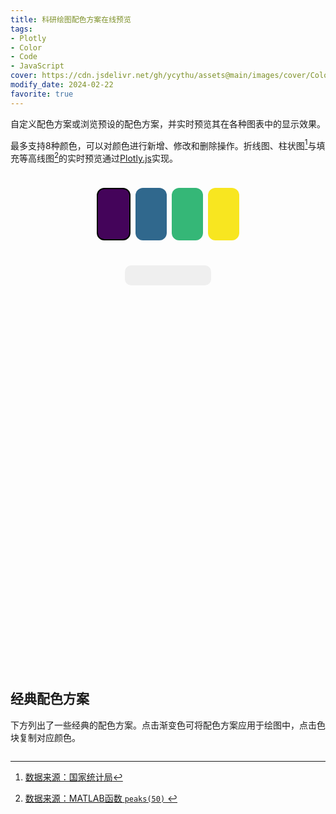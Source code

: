 ```yaml
---
title: 科研绘图配色方案在线预览
tags: 
- Plotly
- Color
- Code
- JavaScript
cover: https://cdn.jsdelivr.net/gh/ycythu/assets@main/images/cover/Colour Palette.jpg
modify_date: 2024-02-22
favorite: true
---
```

自定义配色方案或浏览预设的配色方案，并实时预览其在各种图表中的显示效果。
<!--more-->
最多支持8种颜色，可以对颜色进行新增、修改和删除操作。折线图、柱状图[^STAT]与填充等高线图[^MATLAB]的实时预览通过[Plotly.js](https://plotly.com/javascript/)实现。

[^STAT]:[数据来源：国家统计局](https://data.stats.gov.cn/easyquery.htm)
[^MATLAB]:[数据来源：MATLAB函数 `peaks(50)` ](https://www.mathworks.com/help/matlab/ref/peaks.html)

<link rel="stylesheet" href="https://cdn.jsdelivr.net/gh/mdbassit/Coloris@latest/dist/coloris.min.css"/>
<script src="https://cdn.jsdelivr.net/gh/mdbassit/Coloris@latest/dist/coloris.min.js"></script>
<script src="https://cdn.plot.ly/plotly-2.29.1.min.js" charset="utf-8"></script>
<script src="https://cdnjs.cloudflare.com/ajax/libs/mathjs/11.11.1/math.min.js" type="text/javascript"></script>
<style type="text/css">
    .plotDiv {
        max-width: 950px;
        height: 600px;
        display: grid;
        grid-template-columns: repeat(2, 1fr);
        grid-template-rows: repeat(2, 1fr);
        grid-column-gap: 10px;
        grid-row-gap: 10px;
    }
    .lineDiv { grid-area: 1 / 1 / 2 / 2; }
    .barDiv { grid-area: 1 / 2 / 2 / 3; }
    .stackBarDiv { grid-area: 2 / 1 / 3 / 2; }
    .contourDiv { grid-area: 2 / 2 / 3 / 3; }
    #colorTable {
    	display: table;
        border-collapse: separate;
        border-spacing: 8px;
    	width: unset;
        height: 100px;
    }
    .cnd8Div {
        display: flex;
        justify-content: space-between;
        flex-wrap: wrap;
    }
    .cnd8Div table {
        display: inline-table;
        width: unset;
        margin: 1.2rem 0;
        border-collapse: separate;
        border-spacing: 6px;
    }
    .cnd8Div table tbody tr td {
        border: none;
        border-radius: .6rem;
        width: 2.5rem;
        height: 3rem;
        text-align: center;
        padding: 0px;
    }
    #colorTable tbody tr td {
    	border: none;
        border-radius: 12px;
        width: 50px;
        text-align: center;
        padding: 0px;
    }
    #optionTable {
    	display: table;
    	width: unset;
    	border-collapse: separate;
        border-spacing: 24px 8px;
        background-color: #efefef;
        border-radius: 10px;
    }
    #optionTable td {
    	border: none;
    	padding: 0;
    }
    .clr-field {
        z-index: 9;
    }
    .clr-field button {
        width: 0;
    }
    .mask {
        pointer-events: none;
        background-color: #fff0;
        width: 100%;
        height: 100%;
        display: flex;
        align-items: center;
        justify-content: center;
    }
    .mask > i {
        pointer-events: none;
    }
    #colorSelector {
        width: 18px;
        height: 16px;
        opacity: 0;
        border: none;
        padding: 0;
    }
    .cnd8Div table tbody tr .cdn8GradientScheme {
        height: 1rem;
    }
</style>

<div style="text-align: center;">
	<div class="colorDiv" style="display: inline-block;">
	    <table id="colorTable"><tbody><tr id="colorRow">
	        <td style="background-color: #44045a; border: 2px solid #000;" onclick="selectTd(this)"></td>
	        <td style="background-color: #30688d;" onclick="selectTd(this)"></td>
	        <td style="background-color: #35b777;" onclick="selectTd(this)"></td>
	        <td style="background-color: #f8e620;" onclick="selectTd(this)"></td>
	    </tr></tbody></table>
	</div><br>
	<div class="optionDiv" style="display: inline-block;">
	    <table id="optionTable"><tbody><tr>
	        <td><span onclick="copyColor(this)"><i class="fas fa-copy"></i></span></td>
	        <td style="position: relative;"><input id="colorSelector" oninput="editColor(this.value)" readonly/><span style="position: absolute; left: 2px; /*top: 3px;*/"><i class="fas fa-edit"></i></span></td>
	        <td><span onclick="insertColor()"><i class="fas fa-plus"></i></span></td>
	        <td><span onclick="deleteColor()"><i class="fas fa-trash-alt"></i></span></td>
	    </tr></tbody></table>
	</div>
</div>
<div class="plotDiv">
    <div class="lineDiv" id="lineDiv"></div>
    <div class="barDiv" id="barDiv"></div>
    <div class="stackBarDiv" id="stackBarDiv"></div>
    <div class="contourDiv" id="contourDiv"></div>
</div>

## 经典配色方案

下方列出了一些经典的配色方案。点击渐变色可将配色方案应用于绘图中，点击色块复制对应颜色。

<div style="text-align: center;">
    <div class="cnd8Div">
    </div>
</div>

<script type="text/javascript">
    var colorNum = 4, colorArray = ['#44045a', '#30688d', '#35b777', '#f8e620'], lineData = [], barData = [], stackBarData = [], lineLayout, barLayout, stackBarLayout, contourLayout, currentIndex = 0, currentScheme = 'cdn8Color-scheme1', timer = false;
    var baseMargin = {
        l: 36,
        r: 24,
        b: 36,
        t: 36
    };
    var baseXaxis =  {
        zeroline: false,
        mirror: true,
        linecolor: '#000',
        linewidth: 2
    }; 
    var baseYaxis = {
        zeroline: false,
        mirror: true,
        linecolor: '#000',
        linewidth: 2
    };
    var config = {
        staticPlot: true,
        displaylogo: false,
        responsive: true
    };
    const year = [2022,2021,2020,2019,2018,2017,2016,2015,2014];
    const statData = [[
        [5.85597, 5.81084, 5.74225, 5.63040, 5.41661, 5.48413 ,5.39972, 5.39568, 5.24636],
        [6.43608, 6.29095, 6.31697, 6.31670, 6.10429, 6.11030 ,5.96712, 5.89285, 5.80891],
        [4.58678, 4.73555, 4.67924, 4.89849, 4.70215, 4.86682 ,4.72602, 5.18314, 5.09131],
        [1.98008, 1.94826, 1.98348, 1.93874, 1.89796, 1.85359 ,1.78923, 1.81144, 1.78733],
        [1.42290, 1.34844, 1.32286, 1.31782, 1.40408, 1.29666 ,1.29332, 1.22356, 1.13934],
        [1.99319, 1.89254, 1.86515, 1.76356, 1.81933, 1.76933 ,1.67051, 1.56488, 1.50832],
        [3.91337, 3.80993, 3.80328, 3.78109, 3.75180, 3.70946 ,3.67787, 3.63955, 3.63887],
        [1.61956, 1.59558, 1.56435, 1.65114, 1.64526, 1.60967 ,1.52927, 1.49503, 1.44293]
        ],[
        [11.7768, 11.7242, 11.5133, 11.6557, 11.2217, 11.1698, 10.9403, 10.6270, 10.6215],
        [47.5718, 45.9734, 44.0661, 42.4254, 39.2334, 41.3900, 40.3933, 38.8990, 37.3539],
        [60.0389, 55.9561, 51.2187, 45.8454, 41.3814, 38.1678, 35.9152, 36.1753, 33.6218],
        [19.2653, 18.8759, 17.8153, 17.3135, 16.0780, 16.4097, 15.9630, 16.5274, 15.8191],
        [15.3779, 14.9980, 14.3141, 14.1954, 13.6668, 13.0829, 12.6294, 13.1641, 11.7310],
        [13.8679, 13.7708, 13.8081, 13.5575, 13.1593, 12.3265, 11.8764, 11.1796, 11.0586],
        [ 7.4724,  7.4017,  7.7314,  7.4636,  7.3576,  7.2126,  6.8508,  7.1345,  6.4369],
        [63.0231, 61.6340, 62.3436, 63.2406, 61.5369, 63.1472, 62.2065, 65.9942, 64.7304]
    ]];
    const statName = [
        ['wheat', 'corn', 'sorghum', 'soybeans', 'greenBeans', 'cotton', 'peanut', 'sesame'],
        ['banana', 'apple', 'citrus', 'pear', 'grape', 'muskmelon', 'redDates', 'watermelon']
    ];
    var matlabPeaks_x = [], matlabPeaks_z = [];
    for (let i = 0; i < 50; i++) {
        let x = -3 + (6/49) * i;
        matlabPeaks_x.push(x);
        for (let j = 0; j < 50; j++) {
            let y = -3 + (6/49) * j;
            matlabPeaks_z.push(3*(1-x)**2*Math.exp(-(x**2)-((y+1)**2))-10*(x/5-x**3-y**5)*Math.exp(-(x**2)-(y**2))-(1/3)*Math.exp(-((x+1)**2)-(y**2)));
        }
    }
    matlabPeaks_z = math.transpose(math.reshape(matlabPeaks_z,[50, 50]));
	var contourData = [{
        z: matlabPeaks_z,
        x: matlabPeaks_x,
        y: matlabPeaks_x,
        type: 'contour',
        colorscale: [
            [0, '#042940'],
            [0.33, '#005c53'],
            [0.67, '#9fc131'],
            [1, '#dbf227']
        ],
        colorbar: {
            outlinecolor: '#000',
            dtick: 2,
            thickness: 24
        },
        contours: {coloring: 'heatmap'},
        ncontours: 8
    }];
    const cnd8Color = [
        ['#44045a', '#30688d', '#35b777', '#f8e620'],
        ['#12264F', '#354E6B', '#108B96', '#D4DDE1'],
        ['#042940', '#005c53', '#9fc131', '#dbf227'],
        ['#354E6B', '#4182A4', '#F0C2A2', '#A64036'],
        ['#5b5f97', '#b8b8d1', '#ffc145', '#ff6b6c'],
        ['#354E6B', '#B2B6B6', '#ECD452', '#A64036'],
        ['#3C405B', '#82B29A', '#F2CC8E', '#DF7A5E'],
        ['#1D5D9B', '#75C2F6', '#fff5c6', '#F4D160'],
        ['#02304A', '#136783', '#219EBC', '#90C9E7'],
        ['#4B74B0', '#90BEE0', '#FFDF92', '#DB3124'],
        ['#44757A', '#B7B5A0', '#EED5B7', '#DD6C4C'],
        ['#024f75', '#219EBC', '#FFB703', '#FB8402'],
        ['#3468C0', '#adc5ff', '#FFDD95', '#FF9843'],
        ['#4285f4', '#34a853', '#fbbc05', '#ea4335'],
        ['#76290b', '#c27e35', '#ccb363', '#fbedc3'],
        ['#0C359E', '#EE99C2', '#FFE3CA', '#F6F5F5'],
        ['#132a13', '#31572c', '#90a955', '#ecf39e'],
        ['#2f321f', '#693654', '#d63f3a', '#fe7d3c'],
        ['#acbed8', '#e8ebf7', '#f2d398', '#d78521'],
        ['#5b618a', '#9eadc8', '#d6d65a', '#b9e28c'],
        ['#453C67', '#6D67E4', '#46C2CB', '#F2F7A1'],
        ['#311f19', '#805241', '#a97d6a', '#d7c5b9'],
        ['#2a6666', '#709078', '#e9bd7d', '#ffe499'],
        ['#3d4d55', '#a79e9c', '#d3c3b9', '#b58863']
    ];
    const RGB2HEX = (r, g, b) => ((r << 16) + (g << 8) + b).toString(16).padStart(6, '0');
    init();
    function editColor(newColor) {
        currentScheme = 'custom';
        colorArray[currentIndex] = newColor;
        document.getElementById('colorRow').cells[currentIndex].style.backgroundColor = newColor;
        lineData[currentIndex].line.color = newColor;
        barData[currentIndex].marker.color = newColor;
        stackBarData[currentIndex].marker.color = newColor;
        contourData[0].colorscale = [];
        for (let i = 0; i < colorNum; i++) {
            contourData[0].colorscale.push([i / (colorNum - 1), colorArray[i]]);
        }
        updatePlot();
    }
    function insertColor() {
        if (colorNum >= 8)
            return;
        currentScheme = 'custom';
        colorNum++;
        currentIndex++;
        var tr = document.getElementById('colorRow');
        var newColor = getRandomColor();
        tr.insertCell(currentIndex);
        tr.cells[currentIndex].outerHTML = '<td style="background-color: ' + newColor + ';" onclick="selectTd(this)"></td>'
        tr.cells[currentIndex - 1].style.border = '';
        colorArray.splice(currentIndex, 0, newColor);
        selectTd(tr.cells[currentIndex]);
        constructData();
        updatePlot();
    }
    function deleteColor() {
        if (colorNum <= 2)
            return;
        currentScheme = 'custom';
        colorNum--;
        colorArray.splice(currentIndex, 1);
        constructData();
        var tr = document.getElementById('colorRow');
        tr.deleteCell(currentIndex);        
        updatePlot();
        currentIndex = 0;
        selectTd(tr.cells[currentIndex]);
    }
    function constructData() {
        lineData = [];
        barData = [];
        stackBarData = [];
        contourData[0].colorscale = [];
        for (let i = 0; i < colorNum; i++) {
            lineData.push(new Line(year, statData[0][i], statName[0][i], colorArray[i]));
            stackBarData.push(new Bar(year, statData[1][i], statName[1][i], colorArray[i]));
            barData.push(new Bar(statName[1].slice(3,6), math.reshape(math.column(statData[1],7 - i).slice(3,6),[3]), year[7 - i], colorArray[i]));
            contourData[0].colorscale.push([i / (colorNum - 1), colorArray[i]]);
        }
    }
    function updatePlot() {
        Plotly.react("lineDiv", lineData, lineLayout, config);
        Plotly.react("stackBarDiv", stackBarData, stackBarLayout, config);
        Plotly.react("barDiv", barData, barLayout, config);
        Plotly.react("contourDiv", contourData, contourLayout, config);
    }
    function applyCnd8(scheme) {
        if (scheme == currentScheme)
            return;
        currentScheme = scheme;
        var cnd8Scheme = document.querySelectorAll('.' + scheme);
        var cnd8ColorNum = cnd8Scheme.length;
        var cnd8Color = [];
        var tr = document.getElementById('colorRow');
        colorArray = [];
        if (cnd8ColorNum > colorNum)
            for (let i = colorNum; i < cnd8ColorNum; i++) {
                tr.insertCell(0);
                tr.cells[0].outerHTML = '<td onclick="selectTd(this)"></td>'
            }
        if (cnd8ColorNum < colorNum)
            for (let i = cnd8ColorNum; i < colorNum; i++)
                tr.deleteCell(0);
        for (let i = 0; i < cnd8ColorNum; i++) {
            colorArray.push(colorStr2Hex(cnd8Scheme[i].style.backgroundColor));
            tr.cells[i].style.border = '';
            tr.cells[i].style.backgroundColor = cnd8Scheme[i].style.backgroundColor;
        }
        currentIndex = 0;
        selectTd(tr.cells[0]);
        colorNum = cnd8ColorNum;
        constructData();
        updatePlot();
    }
    function copyColor(span) {
        span.innerHTML = '<i class="fas fa-clipboard-check"></i>';
        setTimeout(() => {
            span.innerHTML = '<i class="fas fa-copy"></i>'; 
        }, 1000);
        var copyTxt = colorStr2Hex(document.getElementById('colorRow').cells[currentIndex].style.backgroundColor);
        copy(copyTxt);
    }
    function copyCnd8(td) {
        if (timer)
            return;
        timer = true;
        var copyTxt = colorStr2Hex(td.style.backgroundColor);
        copy(copyTxt);
        var div = td.children[0];
        div.innerHTML = '<i class="fas fa-clipboard-check"></i>';
        div.style.backgroundColor = '#fff9';
        setTimeout(() => {
            timer = false;           
        }, 1100);
        setTimeout(() => {
            div.innerHTML = '';
            div.style.backgroundColor = '#fff0';
        }, 1000);
    }
    function copy(text) {
        var copyIpt = document.createElement("input");
        copyIpt.setAttribute("value", text);
        document.body.appendChild(copyIpt);
        copyIpt.select();
        document.execCommand("copy");
        document.body.removeChild(copyIpt);
    }
    function colorStr2Hex(colorStr) {
        var rgb = colorStr.substring(4, colorStr.length-1).split(',').map(Number);
        return '#'+RGB2HEX(rgb[0], rgb[1], rgb[2]);
    }
    function selectTd(td) {
        //if (index == currentIndex)
        //    return;
        var tr = document.getElementById('colorRow');
        var index = [].indexOf.call(tr.children, td);
        tr.cells[currentIndex].style.border = '';
        tr.cells[index].style.border = '2px solid #000';
        currentIndex = index;
    }
    function getRandomColor() {
        let red = Math.floor(Math.random() * 256).toString(16);
        let green = Math.floor(Math.random() * 256).toString(16);
        let blue = Math.floor(Math.random() * 256).toString(16);
        return "#" + (red.length == 1 ? "0" + red : red) + (green.length == 1 ? "0" + green : green) + (blue.length == 1 ? "0" + blue : blue);
    }
    function Line(x, y, name, color) {
        this.x = x;
        this.y = y;
        this.name = name;
        this.line = {color: color};
        this.mode = 'lines+markers';
        this.type = 'scatter';
    }
    function Bar(x, y, name, color) {
        this.x = x;
        this.y = y;
        this.name = name;
        this.marker = {
            color: color,
            line: {
                color: '#000',
                width: 1.5
            }
        };
        this.type = 'bar';
    }
    function init() {
        Coloris({
            el: '#colorSelector',
            themeMode: 'dark',
            alpha: false,
            swatches: colorArray
        });

        var cnd8Div = document.querySelector('.cnd8Div');
        var cnd8TableTd, gradient;
        for (let i = 1; i <= cnd8Color.length; i++) {
            cnd8TableTd = '';
            gradient = '';
            for (let j = 0; j < cnd8Color[i-1].length; j++) {
                cnd8TableTd += '<td class="cdn8Color-scheme' + i.toString() + '" style="background-color: ' + cnd8Color[i-1][j] + ';" onclick="copyCnd8(this)"><div class="mask"></div></td>';
                gradient = gradient + cnd8Color[i-1][j] + ', ';
            }
            cnd8Div.innerHTML += '<table><tbody><tr><td class="cdn8GradientScheme" id="cdn8Color-scheme' + i.toString() + '" colspan="4" onclick="applyCnd8(this.id)" style="background-image: linear-gradient(to right,' + gradient.slice(0, -2) + ')"></td></tr><tr>' + cnd8TableTd + '</tr></tbody></table>';
        }

        lineLayout = {
            margin: Object.assign({}, baseMargin),
            xaxis: Object.assign({}, baseXaxis),
            yaxis: Object.assign({}, baseYaxis)
        };
        lineLayout.xaxis.title = 'Year';
        lineLayout.yaxis.title = 'Crop Yields (ton / hectare)';
        barLayout = {
            margin: Object.assign({}, baseMargin),
            xaxis: Object.assign({}, baseXaxis),
            yaxis: Object.assign({}, baseYaxis)
        };
        barLayout.xaxis.title = 'Category';
        barLayout.yaxis.title = 'Fruit Yields (million tons)';
        stackBarLayout = {
            margin: Object.assign({}, baseMargin),
            xaxis: Object.assign({}, baseXaxis),
            yaxis: Object.assign({tick0: 0, dtick: 30}, baseYaxis),
            barmode: 'relative'
        };
        stackBarLayout.xaxis.title = 'Year';
        stackBarLayout.yaxis.title = 'Yields (million tons)';

        contourLayout = {
            margin: Object.assign({}, baseMargin),
            xaxis: Object.assign({}, baseXaxis),
            yaxis: Object.assign({}, baseYaxis),
        };
        contourLayout.xaxis.title = 'X';
        contourLayout.yaxis.title = 'Y';

        constructData();
        Plotly.newPlot("lineDiv", lineData, lineLayout, config);  
        Plotly.newPlot("stackBarDiv", stackBarData, stackBarLayout, config);
        Plotly.newPlot("barDiv", barData, barLayout, config);
        Plotly.newPlot("contourDiv", contourData, contourLayout, config);
    }
</script>